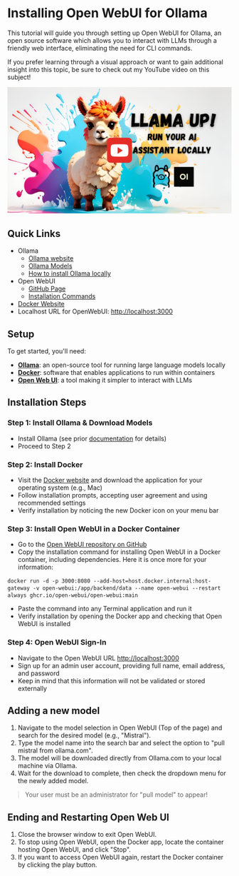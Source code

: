 # Installing Open WebUI for Ollama

This tutorial will guide you through setting up Open WebUI for Ollama, an open source software which allows you to interact with LLMs through a friendly web interface, eliminating the need for CLI commands.

If you prefer learning through a visual approach or want to gain additional insight into this topic, be sure to check out my YouTube video on this subject!

[![ollama-on-colab](/ollama/open-webui/open-webui-thumnail.png)](https://youtu.be/0DFJc-oIRQ8)

## Quick Links

* Ollama
	* [Ollama website](https://ollama.com/)
	* [Ollama Models](https://ollama.com/library)
    * [How to install Ollama locally](/ollama/install-ollama/README.md)
* Open WebUI
	* [GitHub Page](https://github.com/open-webui/open-webui)
	* [Installation Commands](https://github.com/open-webui/open-webui?tab=readme-ov-file#installation-with-default-configuration)
* [Docker Website](https://www.docker.com/products/docker-desktop/)
* Localhost URL for OpenWebUI: [http://localhost:3000](http://localhost:3000)

## Setup

To get started, you'll need:

* [**Ollama**](https://ollama.com/): an open-source tool for running large language models locally
* [**Docker**](https://www.docker.com/products/docker-desktop/): software that enables applications to run within containers
* [**Open Web UI**](https://github.com/open-webui/open-webui): a tool making it simpler to interact with LLMs

## Installation Steps


### Step 1: Install Ollama & Download Models
* Install Ollama (see prior [documentation]((/ollama/install-ollama/README.md)) for details)
* Proceed to Step 2

### Step 2: Install Docker
* Visit the [Docker website](https://www.docker.com/products/docker-desktop/) and download the application for your operating system (e.g., Mac)
* Follow installation prompts, accepting user agreement and using recommended settings
* Verify installation by noticing the new Docker icon on your menu bar

### Step 3: Install Open WebUI in a Docker Container
* Go to the [Open WebUI repository on GitHub](https://github.com/open-webui/open-webui?tab=readme-ov-file#installation-with-default-configuration)
* Copy the installation command for installing Open WebUI in a Docker container, including dependencies. Here it is once more for your information:
```
docker run -d -p 3000:8080 --add-host=host.docker.internal:host-gateway -v open-webui:/app/backend/data --name open-webui --restart always ghcr.io/open-webui/open-webui:main
```
* Paste the command into any Terminal application and run it
* Verify installation by opening the Docker app and checking that Open WebUI is installed

### Step 4: Open WebUI Sign-In
* Navigate to the Open WebUI URL [http://localhost:3000](http://localhost:3000)
* Sign up for an admin user account, providing full name, email address, and password
* Keep in mind that this information will not be validated or stored externally

## Adding a new model

1. Navigate to the model selection in Open WebUI (Top of the page) and search for the desired model (e.g., "Mistral").
2. Type the model name into the search bar and select the option to "pull mistral from ollama.com".
3. The model will be downloaded directly from Ollama.com to your local machine via Ollama.
4. Wait for the download to complete, then check the dropdown menu for the newly added model.

> Your user must be an administrator for "pull model" to appear!

## Ending and Restarting Open Web UI

1. Close the browser window to exit Open WebUI.
2. To stop using Open WebUI, open the Docker app, locate the container hosting Open WebUI, and click "Stop".
3. If you want to access Open WebUI again, restart the Docker container by clicking the play button.